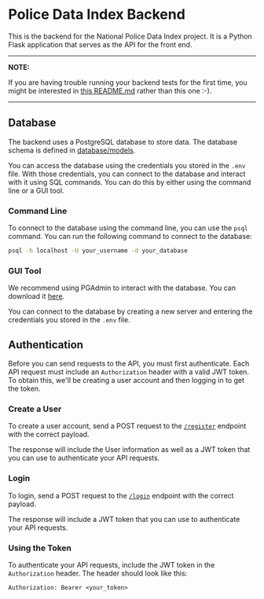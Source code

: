# Police Data Index Backend

This is the backend for the National Police Data Index project. It is a Python Flask application that serves as the API for the front end.

---
**NOTE:**

If you are having trouble running your backend tests for the first time, you might be interested in [this README.md](tests/README.md) rather than this one :-).

---

## Database

The backend uses a PostgreSQL database to store data. The database schema is defined in [database/models](https://github.com/codeforboston/police-data-trust/tree/a743c232b5737b193086264e1364b1475873a884/backend/database/models).

You can access the database using the credentials you stored in the `.env` file. With those credentials, you can connect to the database and interact with it using SQL commands. You can do this by either using the command line or a GUI tool.

### Command Line

To connect to the database using the command line, you can use the `psql` command. You can run the following command to connect to the database:
```bash
psql -h localhost -U your_username -d your_database
```

### GUI Tool
We recommend using PGAdmin to interact with the database. You can download it [here](https://www.pgadmin.org/download/).

You can connect to the database by creating a new server and entering the credentials you stored in the `.env` file.

## Authentication

Before you can send requests to the API, you must first authenticate. Each API request must include an `Authorization` header with a valid JWT token. To obtain this, we'll be creating a user account and then logging in to get the token. 

### Create a User

To create a user account, send a POST request to the [`/register`](https://github.com/codeforboston/police-data-trust/blob/a743c232b5737b193086264e1364b1475873a884/backend/routes/auth.py#L62) endpoint with the correct payload. 

The response will include the User information as well as a JWT token that you can use to authenticate your API requests.

### Login

To login, send a POST request to the [`/login`](https://github.com/codeforboston/police-data-trust/blob/a743c232b5737b193086264e1364b1475873a884/backend/routes/auth.py#L20) endpoint with the correct payload.

The response will include a JWT token that you can use to authenticate your API requests.

### Using the Token

To authenticate your API requests, include the JWT token in the `Authorization` header. The header should look like this:
```
Authorization: Bearer <your_token>
```
